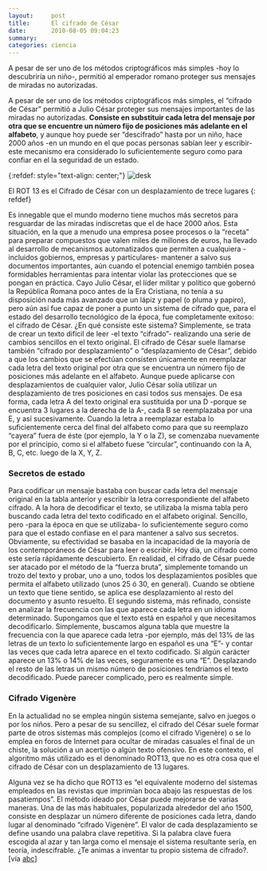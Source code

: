 ```yaml
---
layout:     post
title:      El cifrado de César
date:       2010-08-05 09:04:23
summary:    
categories: ciencia
---
```


A pesar de ser uno de los métodos criptográficos más simples -hoy lo descubriría un niño-, permitió al emperador romano proteger sus mensajes de miradas no autorizadas.

A pesar de ser uno de los métodos criptográficos más simples, el “cifrado de César” permitió a Julio César proteger sus mensajes importantes de las miradas no autorizadas. <strong>Consiste en substituir cada letra del mensaje por otra que se encuentre un número fijo de posiciones más adelante en el alfabeto</strong>, y aunque hoy puede ser “descifrado” hasta por un niño, hace 2000 años -en un mundo en el que pocas personas sabían leer y escribir- este mecanismo era considerado lo suficientemente seguro como para confiar en el la seguridad de un estado.

{:refdef: style="text-align: center;"}
![desk](https://upload.wikimedia.org/wikipedia/commons/thumb/3/33/ROT13_table_with_example.svg/475px-ROT13_table_with_example.svg.png)


El ROT 13 es el Cifrado de César con un desplazamiento de trece lugares
{: refdef}

Es innegable que el mundo moderno tiene muchos más secretos para resguardar de las miradas indiscretas que el de hace 2000 años. Esta situación, en la que a menudo una empresa posee procesos o la “receta” para preparar compuestos que valen miles de millones de euros, ha llevado al desarrollo de mecanismos automatizados que permiten a cualquiera -incluidos gobiernos, empresas y particulares- mantener a salvo sus documentos importantes, aún cuando el potencial enemigo también posea formidables herramientas para intentar violar las protecciones que se pongan en práctica.
Cayo Julio César, el líder militar y político que gobernó la República Romana poco antes de la Era Cristiana, no tenía a su disposición nada más avanzado que un lápiz y papel (o pluma y papiro), pero aún así fue capaz de poner a punto un sistema de cifrado que, para el estado del desarrollo tecnológico de la época, fue completamente exitoso: el cifrado de César.
¿En qué consiste este sistema? Simplemente, se trata de crear un texto difícil de leer -el texto “cifrado”- realizando una serie de cambios sencillos en el texto original. El cifrado de César suele llamarse también “cifrado por desplazamiento” o “desplazamiento de César”, debido a que los cambios que se efectúan consisten únicamente en reemplazar cada letra del texto original por otra que se encuentra un número fijo de posiciones más adelante en el alfabeto.
Aunque puede aplicarse con desplazamientos de cualquier valor, Julio César solía utilizar un desplazamiento de tres posiciones en casi todos sus mensajes. De esa forma, cada letra A del texto original era sustituida por una D -porque se encuentra 3 lugares a la derecha de la A-, cada B se reemplazaba por una E, y así sucesivamente. Cuando la letra a reemplazar estaba lo suficientemente cerca del final del alfabeto como para que su reemplazo “cayera” fuera de éste (por ejemplo, la Y o la Z), se comenzaba nuevamente por el principio, como si el alfabeto fuese “circular”, continuando con la A, B, C, etc. luego de la X, Y, Z.

### Secretos de estado

Para codificar un mensaje bastaba con buscar cada letra del mensaje original en la tabla anterior y escribir la letra correspondiente del alfabeto cifrado. A la hora de decodificar el texto, se utilizaba la misma tabla pero buscando cada letra del texto codificado en el alfabeto original. Sencillo, pero -para la época en que se utilizaba- lo suficientemente seguro como para que el estado confiase en el para mantener a salvo sus secretos.
Obviamente, su efectividad se basaba en la incapacidad de la mayoría de los contemporáneos de César para leer o escribir. Hoy día, un cifrado como este sería rápidamente descubierto. En realidad, el cifrado de César puede ser atacado por el método de la “fuerza bruta”, simplemente tomando un trozo del texto y probar, uno a uno, todos los desplazamientos posibles que permita el alfabeto utilizado (unos 25 ó 30, en general). Cuando se obtiene un texto que tiene sentido, se aplica ese desplazamiento al resto del documento y asunto resuelto. El segundo sistema, más refinado, consiste en analizar la frecuencia con las que aparece cada letra en un idioma determinado. Supongamos que el texto está en español y que necesitamos decodificarlo. Simplemente, buscamos alguna tabla que muestre la frecuencia con la que aparece cada letra -por ejemplo, más del 13% de las letras de un texto lo suficientemente largo en español es una “E”- y contar las veces que cada letra aparece en el texto codificado. Si algún carácter aparece un 13% o 14% de las veces, seguramente es una “E”. Desplazando el resto de las letras un mismo número de posiciones tendríamos el texto decodificado. Puede parecer complicado, pero es realmente simple.

### Cifrado Vigenère

En la actualidad no se emplea ningún sistema semejante, salvo en juegos o por los niños. Pero a pesar de su sencillez, el cifrado del César suele formar parte de otros sistemas más complejos (como el cifrado Vigenère) o se lo emplea en foros de Internet para ocultar de miradas casuales el final de un chiste, la solución a un acertijo o algún texto ofensivo. En este contexto, el algoritmo más utilizado es el denominado ROT13, que no es otra cosa que el cifrado de César con un desplazamiento de 13 lugares.

Alguna vez se ha dicho que ROT13 es “el equivalente moderno del sistemas empleados en las revistas que imprimían boca abajo las respuestas de los pasatiempos”. El método ideado por César puede mejorarse de varias maneras. Una de las más habituales, popularizada alrededor del año 1500, consiste en desplazar un número diferente de posiciones cada letra, dando lugar al denominado “cifrado Vigenère”. El valor de cada desplazamiento se define usando una palabra clave repetitiva. Si la palabra clave fuera escogida al azar y tan larga como el mensaje el sistema resultante sería, en teoría, indescifrable. ¿Te animas a inventar tu propio sistema de cifrado?. [vía <a href="http://www.abc.es/20100705/ciencia/cifrado-cesar-201007051841.html" target="_blank">abc</a>]
